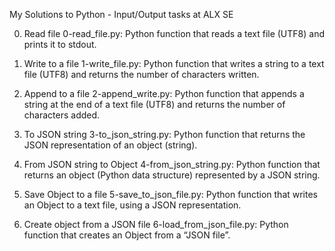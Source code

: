 My Solutions to Python - Input/Output tasks at ALX SE

0. Read file
	0-read_file.py: Python function that reads a text file (UTF8) and prints it to stdout.


1. Write to a file
	1-write_file.py: Python function that writes a string to a text file (UTF8) and returns the number of characters written.


2. Append to a file
	2-append_write.py: Python function that appends a string at the end of a text file (UTF8) and returns the number of characters added.


3. To JSON string
	3-to_json_string.py: Python function that returns the JSON representation of an object (string).


4. From JSON string to Object
	4-from_json_string.py: Python function that returns an object (Python data structure) represented by a JSON string.


5. Save Object to a file
	5-save_to_json_file.py: Python function that writes an Object to a text file, using a JSON representation.


6. Create object from a JSON file
	6-load_from_json_file.py: Python function that creates an Object from a “JSON file”.
